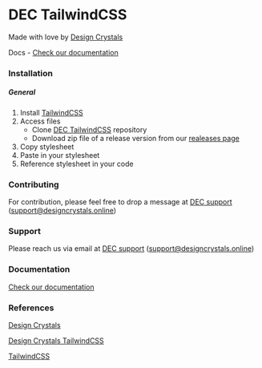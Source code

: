 # DEC TailwindCSS

Made with love by [Design Crystals][dec-web]

Docs - [Check our documentation](dec-tw)

### Installation

##### General

1. Install [TailwindCSS][tw-web]
2. Access files
   * Clone [DEC TailwindCSS][dec-tw-repo] repository
   * Download zip file of a release version from our [realeases page][dec-tw-repo-release]
3. Copy stylesheet
4. Paste in your stylesheet
5. Reference stylesheet in your code



### Contributing

For contribution, please feel free to drop a message at [DEC support][dec-support] (support@designcrystals.online)



### Support

Please reach us via email at [DEC support][dec-support] (support@designcrystals.online)



### Documentation

[Check our documentation](dec-tw)



### References

[Design Crystals][dec-web]

[Design Crystals TailwindCSS][dec-tw]

[TailwindCSS][tw-web]





[dec-web]: https://www.designcrystals.online	"Design Crystals"
[dec-tw]: https://tailwindcss.designcrystals.online	"Design Crystals TailwindCSS"
[ dec-tw-repo ]: https://github.com/Design-Crystals/tailwind-css "Design Crystals TailwindCSS GitHub repository"
[dec-tw-repo-release]: https://github.com/Design-Crystals/tailwind-css/releases "Design Crystals TailwindCSS GitHub repository releases page"
[tw-web]: https://www.tailwindcss.com	"TailwindCSS"

[dec-support]: mailto:support.designcrystals.online "DEC Support"

